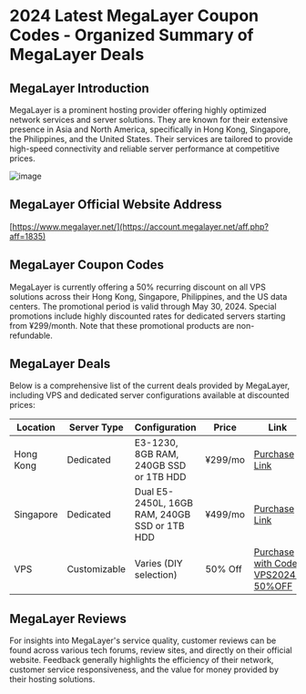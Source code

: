 # 2024 Latest MegaLayer Coupon Codes - Organized Summary of MegaLayer Deals

## MegaLayer Introduction

MegaLayer is a prominent hosting provider offering highly optimized network services and server solutions. They are known for their extensive presence in Asia and North America, specifically in Hong Kong, Singapore, the Philippines, and the United States. Their services are tailored to provide high-speed connectivity and reliable server performance at competitive prices.

![image](https://github.com/ireneralph09/MegaLayer/assets/167674809/a93ecb88-7778-40cf-8102-3a9fe9d153cd)

## MegaLayer Official Website Address

[https://www.megalayer.net/](https://account.megalayer.net/aff.php?aff=1835)

## MegaLayer Coupon Codes

MegaLayer is currently offering a 50% recurring discount on all VPS solutions across their Hong Kong, Singapore, Philippines, and the US data centers. The promotional period is valid through May 30, 2024. Special promotions include highly discounted rates for dedicated servers starting from ¥299/month. Note that these promotional products are non-refundable.

## MegaLayer Deals

Below is a comprehensive list of the current deals provided by MegaLayer, including VPS and dedicated server configurations available at discounted prices:

| Location   | Server Type    | Configuration                               | Price   | Link                                       |
|------------|----------------|---------------------------------------------|---------|--------------------------------------------|
| Hong Kong  | Dedicated      | E3-1230, 8GB RAM, 240GB SSD or 1TB HDD      | ¥299/mo | [Purchase Link](https://account.megalayer.net/aff.php?aff=1835&pid=2) |
| Singapore  | Dedicated      | Dual E5-2450L, 16GB RAM, 240GB SSD or 1TB HDD| ¥499/mo | [Purchase Link](https://account.megalayer.net/aff.php?aff=1835&pid=155) |
| VPS        | Customizable   | Varies (DIY selection)                      | 50% Off | [Purchase with Code VPS2024-50%OFF](https://account.megalayer.net/aff.php?aff=1835&gid=13) |

## MegaLayer Reviews

For insights into MegaLayer's service quality, customer reviews can be found across various tech forums, review sites, and directly on their official website. Feedback generally highlights the efficiency of their network, customer service responsiveness, and the value for money provided by their hosting solutions.


